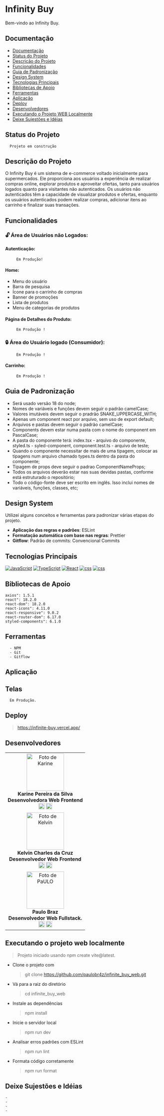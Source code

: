 # Infinity Buy

Bem-vindo ao Infinity Buy.

## Documentação

- [Documentação](#)
- [Status do Projeto](#status-do-projeto)
- [Descrição do Projeto](#descrição-do-projeto)
- [Funcionalidades](#funcionalidades)
- [Guia de Padronização](#guia-de-padronização)
- [Design System](#design-system)
- [Tecnologias Principais](#tecnologias-principais)
- [Bibliotecas de Apoio](#bibliotecas-de-apoio)
- [Ferramentas](#ferramentas)
- [Aplicação](#aplicação)
- [Deploy](#deploy)
- [Desenvolvedores](#desenvolvedores)
- [Executando o Projeto WEB Localmente](#executando-o-projeto-web-localmente)
- [Deixe Sujestões e Idéias](#deixe-sujestões-e-idéias)



## Status do Projeto

      Projeto em construção

## Descrição do Projeto

O Infinity Buy é um sistema de e-commerce voltado inicialmente para supermercados. Ele proporciona aos usuários a experiência de realizar compras online, explorar produtos e aproveitar ofertas, tanto para usuários logados quanto para visitantes não autenticados. Os usuários não autenticados têm a capacidade de visualizar produtos e ofertas, enquanto os usuários autenticados podem realizar compras, adicionar itens ao carrinho e finalizar suas transações.

## Funcionalidades

### 🔓 Área de Usuários não Logados:

#### Autenticação:

         Em Produção!

#### Home:

- Menu do usuário
- Barra de pesquisa
- Ícone para o carrinho de compras
- Banner de promoções
- Lista de produtos
- Menu de categorias de produtos

#### Página de Detalhes do Produto:

         Em Produção !

### 🔒 Área do Usuário logado (Consumidor):

         Em Produção !

#### Carrinho:

         Em Produção !

## Guia de Padronização

- Será usado versão 18 do node;
- Nomes de variáveis e funções devem seguir o padrão camelCase;
- Valores imutáveis devem seguir o pradrão SNAKE_UPPERCASE_WITH;
- Apenas um component react por arquivo, sem uso de export default;
- Arquivos e pastas devem seguir o padrão camelCase;
- Components devem estar numa pasta com o nome do component em PascalCase;
- A pasta do componente terá: index.tsx - arquivo do componente, styled.ts - syled-component, component.test.ts - arquivo de teste;
- Quando o componente necessitar de mais de uma tipagem, colocar as tipagens num arquivo chamado types.ts dentro da pasta do componente;
- Tipagem de props deve seguir o padrao ComponentNameProps;
- Todos os arquivos deverão estar nas suas devidas pastas, conforme está estruturado o repositório;
- Todo o código-fonte deve ser escrito em inglês. Isso inclui nomes de variáveis, funções, classes, etc;

## Design System

Utilizei alguns conceitos e ferramentas para padronizar várias etapas do projeto.

- **Aplicação das regras e padrões**: ESLint
- **Formatação automática com base nas regras**: Prettier
- **Gitflow**: Padrão de commits: Convencional Commits

## Tecnologias Principais

[![JavaScript](https://img.shields.io/badge/JavaScript-F7DF1E?style=for-the-badge&logo=javascript&logoColor=black)](https://developer.mozilla.org/pt-BR/docs/Web/JavaScript)
[![TypeScript](https://img.shields.io/badge/TypeScript-007ACC?style=for-the-badge&logo=typescript&logoColor=white)](https://www.typescriptlang.org/)
[![React](https://img.shields.io/badge/React-20232A?style=for-the-badge&logo=react&logoColor=61DAFB)](https://pt-br.legacy.reactjs.org/)
[![css](https://img.shields.io/badge/CSS3-1572B6?style=for-the-badge&logo=css3&logoColor=white)](https://developer.mozilla.org/pt-BR/docs/Web/CSS)
[![css](https://img.shields.io/badge/styled--components-DB7093?style=for-the-badge&logo=styled-components&logoColor=white)](https://styled-components.com//)

## Bibliotecas de Apoio

    axios": 1.5.1
    react": 18.2.0
    react-dom": 18.2.0
    react-icons": 4.11.0
    react-responsive": 9.0.2
    react-router-dom": 6.17.0
    styled-components": 6.1.0

## Ferramentas

      - NPM
      - Git
      - Gitflow

## Aplicação

## Telas

      Em Produção.

<!-- <p align="center">
  <img src="" alt="" width="350">
</p> -->

## Deploy

 > https://infinite-buy.vercel.app/

## Desenvolvedores

<table align="center">
   <tr>
    <td align="center">
      <div>
        <img src="https://avatars.githubusercontent.com/u/114251625?s=96&v=4" width="120px;" alt="Foto de Karine"/><br>
          <b> Karine Pereira da Silva </b><br>
          <b> Desenvolvedora Web Frontend </b><br>
            <a href="https://www.linkedin.com/in/devkarine/" alt="Linkedin"><img src="https://img.shields.io/badge/LinkedIn-0077B5?style=for-the-badge&logo=linkedin&logoColor=white" height="20"></a>
            <a href="https://github.com/devkarine" alt="GitHub"><img src="https://img.shields.io/badge/GitHub-100000?style=for-the-badge&logo=github&logoColor=white" height="20"></a>

  </tr>

  </tr>

  <tr>
    <td align="center">
      <div>
         <img src="https://avatars.githubusercontent.com/u/110488969?v=4" width="120px;" alt="Foto de Kelvin"/><br>
          <b>Kelvin Charles da Cruz</b><br>
          <b> Desenvolvedor Web Frontend</b><br>
            <a href="https://www.linkedin.com/in/kelvin-charles/" alt="Linkedin"><img src="https://img.shields.io/badge/LinkedIn-0077B5?style=for-the-badge&logo=linkedin&logoColor=white"/ height="20"></a>
         <a href="https://github.com/kelvincharlesdev" alt="GitHub"><img src="https://img.shields.io/badge/GitHub-100000?style=for-the-badge&logo=github&logoColor=white" height="20"></a>

  </tr>

  <tr>
    <td align="center">
      <div>
        <img src="https://avatars.githubusercontent.com/u/52705622?v=4" width="120px;" alt="Foto de PaULO"/><br>
          <b> Paulo Braz</b><br>
          <b> Desenvolvedor Web Fullstack. </b><br>
            <a href="https://www.linkedin.com/in/paulobr4z/" alt="Linkedin"><img src="https://img.shields.io/badge/LinkedIn-0077B5?style=for-the-badge&logo=linkedin&logoColor=white"/ height="20"></a>
             <a href="https://github.com/paulobr4z" alt="GitHub"><img src="https://img.shields.io/badge/GitHub-100000?style=for-the-badge&logo=github&logoColor=white" height="20"></a>

  </tr>

</table>



## Executando o projeto web localmente

> Projeto iniciado usando npm create vite@latest.

- Clone o projeto com

  > git clone https://github.com/paulobr4z/infinite_buy_web.git

- Vá para a raiz do diretório

  > cd infinite_buy_web

- Instale as dependências

  > npm install

- Inicie o servidor local

  > npm run dev

- Analisar erros padrões com ESLint

  > npm run lint

- Formata código corretamente

  > npm run format

  

## Deixe Sujestões e Idéias

    -
    -
    -
    -


